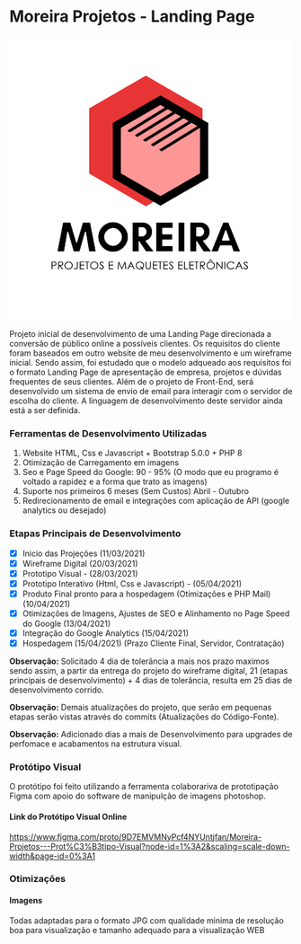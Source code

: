 # Moreira Projetos - Landing Page
![Moreira Projetos Logo](/_IV/MOREIRA_LOGO.png)

Projeto inicial de desenvolvimento de uma Landing Page direcionada a conversão de público online a possíveis clientes. Os requisitos do cliente foram baseados em outro website de meu desenvolvimento e um wireframe inicial. Sendo assim, foi estudado que o modelo adqueado aos requisitos foi o formato Landing Page de apresentação de empresa, projetos e dúvidas frequentes de seus clientes. Além de o projeto de Front-End, será desenvolvido um sistema de envio de email para interagir com o servidor de escolha do cliente. A linguagem de desenvolvimento deste servidor ainda está a ser definida.
### Ferramentas de Desenvolvimento Utilizadas
1. Website HTML, Css e Javascript + Bootstrap 5.0.0 + PHP 8
1. Otimização de Carregamento em imagens
1. Seo e Page Speed do Google: 90 - 95% (O modo que eu programo é voltado a rapidez e a forma que trato as imagens)
1. Suporte nos primeiros 6 meses (Sem Custos) Abril - Outubro
1. Redirecionamento de email e integrações com aplicação de API (google analytics ou desejado)
### Etapas Principais de Desenvolvimento
- [x] Inicio das Projeções (11/03/2021)
- [x] Wireframe Digital (20/03/2021)
- [x] Prototipo Visual - (28/03/2021)
- [x] Prototipo Interativo (Html, Css e Javascript) - (05/04/2021)
- [x] Produto Final pronto para a hospedagem (Otimizações e PHP Mail)(10/04/2021)
- [x] Otimizações de Imagens, Ajustes de SEO e Alinhamento no Page Speed do Google (13/04/2021)
- [x] Integração do Google Analytics (15/04/2021)
- [x] Hospedagem (15/04/2021) (Prazo Cliente Final, Servidor, Contratação)

**Observação:** Solicitado 4 dia de tolerância a mais nos prazo maximos sendo assim, a partir da entrega do projeto do wireframe digital, 21 (etapas principais de desenvolvimento) + 4 dias de tolerância, resulta em 25 dias de desenvolvimento corrido.

**Observação:** Demais atualizações do projeto, que serão em pequenas etapas serão vistas através do commits (Atualizações do Código-Fonte).

**Observação:** Adicionado dias a mais de Desenvolvimento para upgrades de perfomace e acabamentos na estrutura visual.

### Protótipo Visual
O protótipo foi feito utilizando a ferramenta colaborariva de prototipação Figma com apoio do software de manipulção de imagens photoshop.

#### Link do Protótipo Visual Online
https://www.figma.com/proto/9D7EMVMNyPcf4NYUntjfan/Moreira-Projetos---Prot%C3%B3tipo-Visual?node-id=1%3A2&scaling=scale-down-width&page-id=0%3A1

### Otimizações

#### Imagens
Todas adaptadas para o formato JPG com qualidade minima de resolução boa para visualização e tamanho adequado para a visualização WEB


